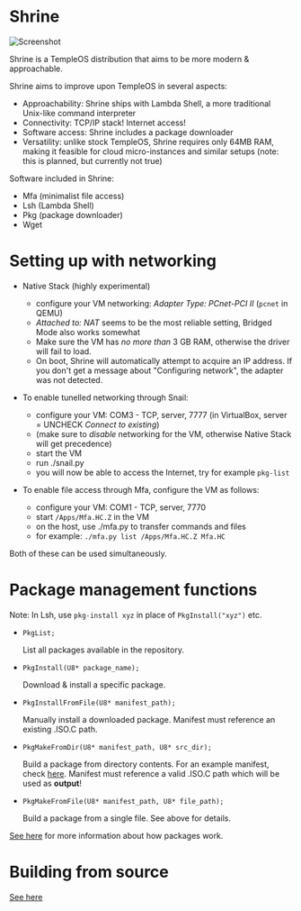 Shrine
======

![Screenshot](http://imgur.com/xDC3hwx.png)

Shrine is a TempleOS distribution that aims to be more modern & approachable.

Shrine aims to improve upon TempleOS in several aspects:
- Approachability: Shrine ships with Lambda Shell, a more traditional Unix-like command interpreter
- Connectivity: TCP/IP stack! Internet access!
- Software access: Shrine includes a package downloader
- Versatility: unlike stock TempleOS, Shrine requires only 64MB RAM, making it feasible for cloud micro-instances and similar setups (note: this is planned, but currently not true)

Software included in Shrine:
- Mfa (minimalist file access)
- Lsh (Lambda Shell)
- Pkg (package downloader)
- Wget

Setting up with networking
==========================
- Native Stack (highly experimental)
  - configure your VM networking: *Adapter Type: PCnet-PCI II* (`pcnet` in QEMU)
  - *Attached to: NAT* seems to be the most reliable setting, Bridged Mode also works somewhat
  - Make sure the VM has *no more than* 3 GB RAM, otherwise the driver will fail to load.
  - On boot, Shrine will automatically attempt to acquire an IP address. If you don't get a message about "Configuring network", the adapter was not detected.

- To enable tunelled networking through Snail:
  - configure your VM: COM3 - TCP, server, 7777 (in VirtualBox, server = UNCHECK *Connect to existing*)
  - (make sure to *disable* networking for the VM, otherwise Native Stack will get precedence)
  - start the VM
  - run ./snail.py
  - you will now be able to access the Internet, try for example `pkg-list`

- To enable file access through Mfa, configure the VM as follows:
  - configure your VM: COM1 - TCP, server, 7770
  - start `/Apps/Mfa.HC.Z` in the VM
  - on the host, use ./mfa.py to transfer commands and files
  - for example: `./mfa.py list /Apps/Mfa.HC.Z Mfa.HC`

Both of these can be used simultaneously.

Package management functions
============================

Note: In Lsh, use `pkg-install xyz` in place of `PkgInstall("xyz")` etc.

- `PkgList;`

  List all packages available in the repository.

- `PkgInstall(U8* package_name);`

  Download & install a specific package.

- `PkgInstallFromFile(U8* manifest_path);`

  Manually install a downloaded package. Manifest must reference an existing .ISO.C path.

- `PkgMakeFromDir(U8* manifest_path, U8* src_dir);`

  Build a package from directory contents. For an example manifest, check [here](Shrine/Packages/Lsh/manifest). Manifest must reference a valid .ISO.C path which will be used as **output**!

- `PkgMakeFromFile(U8* manifest_path, U8* file_path);`

  Build a package from a single file. See above for details.

[See here](PACKAGES.md) for more information about how packages work.

Building from source
====================

[See here](BUILDING.md)
